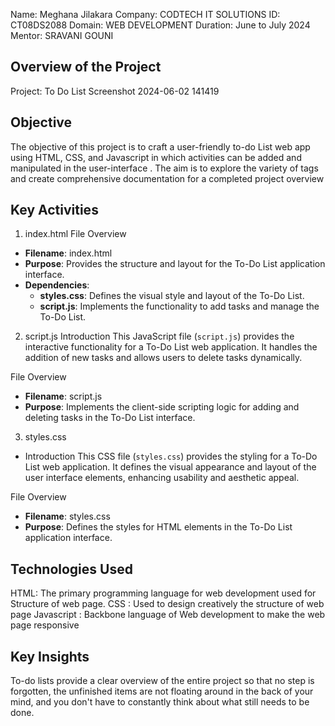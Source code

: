 Name: Meghana Jilakara
Company: CODTECH IT SOLUTIONS
ID: CT08DS2088
Domain: WEB DEVELOPMENT
Duration: June to July 2024
Mentor: SRAVANI GOUNI

## Overview of the Project
Project: To Do List
Screenshot 2024-06-02 141419

## Objective
The objective of this project is to craft a user-friendly  to-do List web app using HTML, CSS, and Javascript in which activities can be added and manipulated in the user-interface . The aim is to explore the variety of tags  and create comprehensive documentation for a completed project overview

## Key Activities
1. index.html
   File Overview
- **Filename**: index.html
- **Purpose**: Provides the structure and layout for the To-Do List application interface.
- **Dependencies**: 
  - **styles.css**: Defines the visual style and layout of the To-Do List.
  - **script.js**: Implements the functionality to add tasks and manage the To-Do List.

2. script.js
   Introduction
This JavaScript file (`script.js`) provides the interactive functionality for a To-Do List web application. It handles the addition of new tasks and allows users to delete tasks dynamically.

  File Overview
- **Filename**: script.js
- **Purpose**: Implements the client-side scripting logic for adding and deleting tasks in the To-Do List interface.

3. styles.css
-  Introduction
This CSS file (`styles.css`) provides the styling for a To-Do List web application. It defines the visual appearance and layout of the user interface elements, enhancing usability and aesthetic appeal.

 File Overview
- **Filename**: styles.css
- **Purpose**: Defines the styles for HTML elements in the To-Do List application interface.

## Technologies Used
HTML: The primary programming language for web development used for Structure of web page.
CSS : Used to design creatively the structure of web page
Javascript : Backbone language of Web development to make the web page responsive

## Key Insights
To-do lists provide a clear overview of the entire project so that no step is forgotten, the unfinished items are not floating around in the back of your mind, and you don't have to constantly think about what still needs to be done. 
